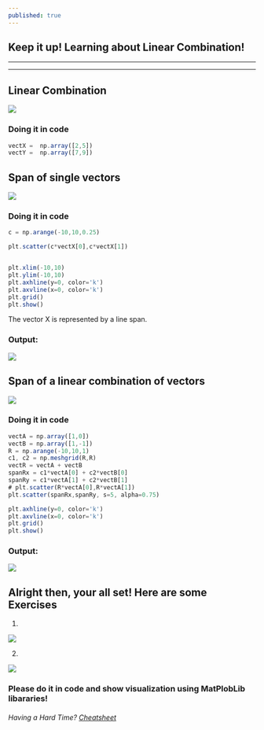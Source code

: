 ```yaml
---
published: true
---
```

## Keep it up! Learning about Linear Combination!

----
****

## Linear Combination


![]({{site.baseurl}}/images/linear_combination)
### Doing it in code

```javascript
vectX =  np.array([2,5])
vectY =  np.array([7,9])
```

## Span of single vectors

![]({{site.baseurl}}/images/span.png)

### Doing it in code

```javascript
c = np.arange(-10,10,0.25)

plt.scatter(c*vectX[0],c*vectX[1])


plt.xlim(-10,10)
plt.ylim(-10,10)
plt.axhline(y=0, color='k')
plt.axvline(x=0, color='k')
plt.grid()
plt.show()
```

The vector X is represented by a line span.

### Output:

![]({{site.baseurl}}/images/span_visual.png)

## Span of a linear combination of vectors

![]({{site.baseurl}}/images/multiple_span.png)

### Doing it in code

```javascript
vectA = np.array([1,0])
vectB = np.array([1,-1])
R = np.arange(-10,10,1)
c1, c2 = np.meshgrid(R,R)
vectR = vectA + vectB
spanRx = c1*vectA[0] + c2*vectB[0]
spanRy = c1*vectA[1] + c2*vectB[1]
# plt.scatter(R*vectA[0],R*vectA[1])
plt.scatter(spanRx,spanRy, s=5, alpha=0.75)

plt.axhline(y=0, color='k')
plt.axvline(x=0, color='k')
plt.grid()
plt.show()
```
### Output:

![]({{site.baseurl}}/images/linear_combination_span.png)

## Alright then, your all set! Here are some Exercises

1.

![]({{site.baseurl}}/images/lab3_1.png)

2.

![]({{site.baseurl}}/images/lab3_2.png)

### Please do it in code and show visualization using MatPlobLib libararies!


###### Having a Hard Time? [Cheatsheet](https://github.com/Zofserif/Linear-Algebra/blob/master/Lab%203-4%20-%20Linear%20Combination%20and%20Vector%20Fields/LinAlg%20Lab%203.ipynb)
